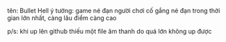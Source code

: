 tên: Bullet Hell
ý tưởng: game né đạn
người chơi cố gắng né đạn trong thời gian lớn nhất, càng lâu điểm càng cao

p/s: khi up lên github thiếu một file âm thanh do quá lớn không up được

